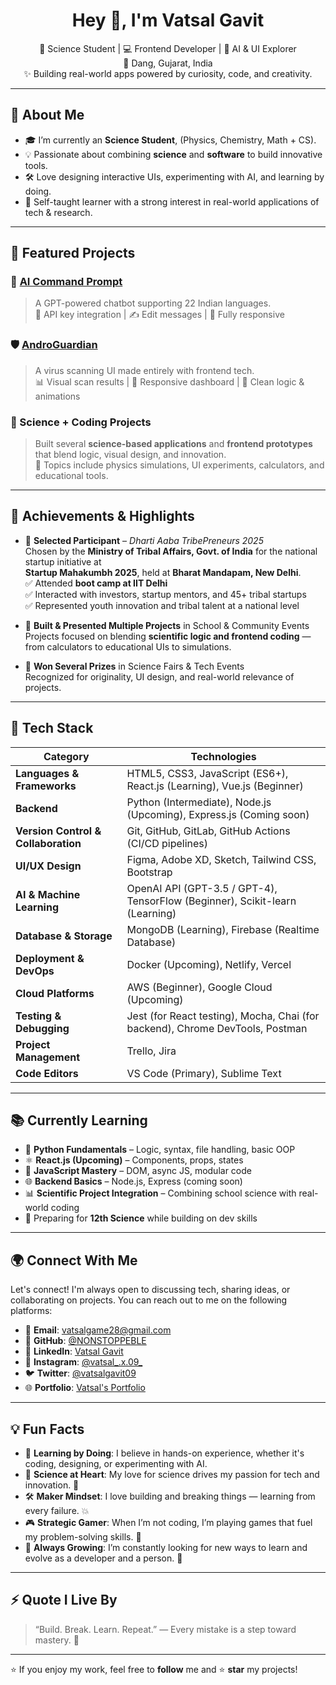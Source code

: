 <h1 align="center">Hey 👋, I'm Vatsal Gavit</h1>

<p align="center">
  🔬 Science Student | 💻 Frontend Developer | 🤖 AI & UI Explorer <br>
  📍 Dang, Gujarat, India <br>
  ✨ Building real-world apps powered by curiosity, code, and creativity.
</p>

---

## 🧬 About Me

- 🎓 I’m currently an **Science Student**, (Physics, Chemistry, Math + CS).
- 💡 Passionate about combining **science** and **software** to build innovative tools.
- 🛠️ Love designing interactive UIs, experimenting with AI, and learning by doing.
- 🌱 Self-taught learner with a strong interest in real-world applications of tech & research.

---

## 🚀 Featured Projects

### 🧠 [AI Command Prompt](https://github.com/NONSTOPPEBLE/AI-COMMAND-PROMPT)
> A GPT-powered chatbot supporting 22 Indian languages.  
> 🔑 API key integration | ✍️ Edit messages | 📱 Fully responsive

### 🛡️ [AndroGuardian](https://github.com/NONSTOPPEBLE/AndroGuardian)
> A virus scanning UI made entirely with frontend tech.  
> 📊 Visual scan results | 📱 Responsive dashboard | 🧩 Clean logic & animations

### 🔬 Science + Coding Projects
> Built several **science-based applications** and **frontend prototypes** that blend logic, visual design, and innovation.  
> 🥼 Topics include physics simulations, UI experiments, calculators, and educational tools.

---

## 🏅 Achievements & Highlights

- 🎉 **Selected Participant** – *Dharti Aaba TribePreneurs 2025*  
  Chosen by the **Ministry of Tribal Affairs, Govt. of India** for the national startup initiative at  
  **Startup Mahakumbh 2025**, held at **Bharat Mandapam, New Delhi**.  
  ✅ Attended **boot camp at IIT Delhi**  
  ✅ Interacted with investors, startup mentors, and 45+ tribal startups  
  ✅ Represented youth innovation and tribal talent at a national level

- 🧪 **Built & Presented Multiple Projects** in School & Community Events  
  Projects focused on blending **scientific logic and frontend coding** — from calculators to educational UIs to simulations.

- 🥇 **Won Several Prizes** in Science Fairs & Tech Events  
  Recognized for originality, UI design, and real-world relevance of projects.

---

## 🧰 Tech Stack

| **Category**            | **Technologies**                                                                 |
|-------------------------|---------------------------------------------------------------------------------|
| **Languages & Frameworks** | HTML5, CSS3, JavaScript (ES6+), React.js (Learning), Vue.js (Beginner)            |
| **Backend**             | Python (Intermediate), Node.js (Upcoming), Express.js (Coming soon)               |
| **Version Control & Collaboration** | Git, GitHub, GitLab, GitHub Actions (CI/CD pipelines)                     |
| **UI/UX Design**       | Figma, Adobe XD, Sketch, Tailwind CSS, Bootstrap                                |
| **AI & Machine Learning** | OpenAI API (GPT-3.5 / GPT-4), TensorFlow (Beginner), Scikit-learn (Learning)      |
| **Database & Storage** | MongoDB (Learning), Firebase (Realtime Database)                                 |
| **Deployment & DevOps** | Docker (Upcoming), Netlify, Vercel                                             |
| **Cloud Platforms**    | AWS (Beginner), Google Cloud (Upcoming)                                          |
| **Testing & Debugging** | Jest (for React testing), Mocha, Chai (for backend), Chrome DevTools, Postman     |
| **Project Management** | Trello, Jira                                                                   |
| **Code Editors**       | VS Code (Primary), Sublime Text                                                 |

---

## 📚 Currently Learning

- 🐍 **Python Fundamentals** – Logic, syntax, file handling, basic OOP
- ⚛️ **React.js (Upcoming)** – Components, props, states
- 📘 **JavaScript Mastery** – DOM, async JS, modular code
- 🌐 **Backend Basics** – Node.js, Express (coming soon)
- 📊 **Scientific Project Integration** – Combining school science with real-world coding
- 🧪 Preparing for **12th Science** while building on dev skills

---

## 🌍 Connect With Me

Let's connect! I'm always open to discussing tech, sharing ideas, or collaborating on projects. You can reach out to me on the following platforms:

- 📧 **Email**: [vatsalgame28@gmail.com](mailto:vatsalgame28@gmail.com)
- 🐙 **GitHub**: [@NONSTOPPEBLE](https://github.com/NONSTOPPEBLE)
- 🔗 **LinkedIn**: [Vatsal Gavit](https://linkedin.com/in/vatsal-gavit-787608274)
- 📸 **Instagram**: [@vatsal_.x.09_](https://instagram.com/vatsal_.x.09_)
- 🐦 **Twitter**: [@vatsalgavit09](https://twitter.com/vatsalgavit09)
- 🌐 **Portfolio**: [Vatsal's Portfolio](https://www.vatsalgavit.com)

---

## 💡 Fun Facts

- 🧠 **Learning by Doing**: I believe in hands-on experience, whether it's coding, designing, or experimenting with AI.  
- 🧪 **Science at Heart**: My love for science drives my passion for tech and innovation. 🧬  
- 🛠️ **Maker Mindset**: I love building and breaking things — learning from every failure. 💥  
- 🎮 **Strategic Gamer**: When I’m not coding, I’m playing games that fuel my problem-solving skills. 🎯  
- 🌱 **Always Growing**: I’m constantly looking for new ways to learn and evolve as a developer and a person. 🌱

---

## ⚡ Quote I Live By

> “Build. Break. Learn. Repeat.” — Every mistake is a step toward mastery. 💯

---

⭐ If you enjoy my work, feel free to **follow** me and ⭐ **star** my projects!

